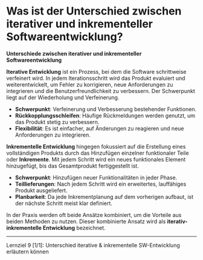 # Was ist der Unterschied zwischen iterativer und inkrementeller Softwareentwicklung?

**Unterschiede zwischen iterativer und inkrementeller Softwareentwicklung**

**Iterative Entwicklung** ist ein Prozess, bei dem die Software schrittweise verfeinert wird. In jedem Iterationsschritt wird das Produkt evaluiert und weiterentwickelt, um Fehler zu korrigieren, neue Anforderungen zu integrieren und die Benutzerfreundlichkeit zu verbessern. Der Schwerpunkt liegt auf der Wiederholung und Verfeinerung.

- **Schwerpunkt**: Verfeinerung und Verbesserung bestehender Funktionen.
- **Rückkopplungsschleifen**: Häufige Rückmeldungen werden genutzt, um das Produkt stetig zu verbessern.
- **Flexibilität**: Es ist einfacher, auf Änderungen zu reagieren und neue Anforderungen zu integrieren.
  
**Inkrementelle Entwicklung** hingegen fokussiert auf die Erstellung eines vollständigen Produkts durch das Hinzufügen einzelner funktionaler Teile oder **Inkremente**. Mit jedem Schritt wird ein neues funktionales Element hinzugefügt, bis das Gesamtprodukt fertiggestellt ist.

- **Schwerpunkt**: Hinzufügen neuer Funktionalitäten in jeder Phase.
- **Teillieferungen**: Nach jedem Schritt wird ein erweitertes, lauffähiges Produkt ausgeliefert.
- **Planbarkeit**: Da jede Inkrementplanung auf dem vorherigen aufbaut, ist der nächste Schritt meist klar definiert.

In der Praxis werden oft beide Ansätze kombiniert, um die Vorteile aus beiden Methoden zu nutzen. Dieser kombinierte Ansatz wird als **iterativ-inkrementelle Entwicklung** bezeichnet.

---

Lernziel 9 \[1/1\]: Unterschied iterative & inkrementelle SW-Entwicklung erläutern können
